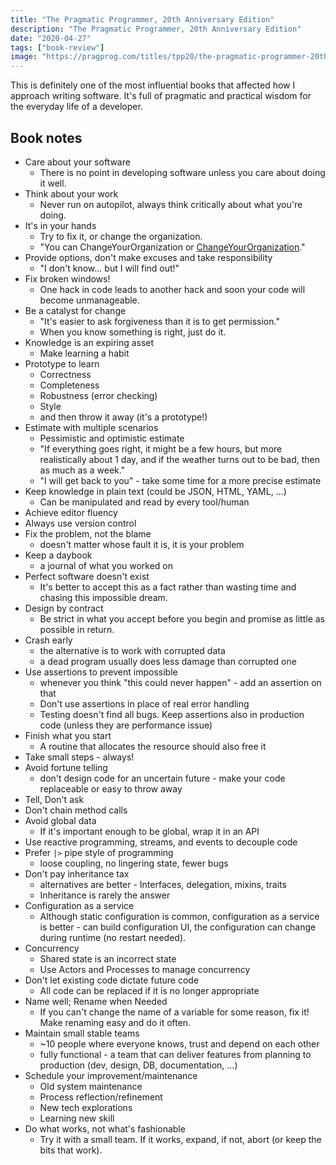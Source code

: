 ```yaml
---
title: "The Pragmatic Programmer, 20th Anniversary Edition"
description: "The Pragmatic Programmer, 20th Anniversary Edition"
date: "2020-04-27"
tags: ["book-review"]
image: "https://pragprog.com/titles/tpp20/the-pragmatic-programmer-20th-anniversary-edition/tpp20.jpg"
---
```


This is definitely one of the most influential books that affected how I approach writing software. It's full of pragmatic and practical wisdom for the everyday life of a developer.

## Book notes

- Care about your software
  - There is no point in developing software unless you care about doing it well.
- Think about your work
  - Never run on autopilot, always think critically about what you're doing.
- It's in your hands
  - Try to fix it, or change the organization.
  - "You can ChangeYourOrganization or [ChangeYourOrganization](https://wiki.c2.com/?ChangeYourOrganization)."
- Provide options, don't make excuses and take responsibility
  - "I don't know... but I will find out!"
- Fix broken windows!
  - One hack in code leads to another hack and soon your code will become unmanageable.
- Be a catalyst for change
  - "It's easier to ask forgiveness than it is to get permission."
  - When you know something is right, just do it.
- Knowledge is an expiring asset
  - Make learning a habit
- Prototype to learn
  - Correctness
  - Completeness
  - Robustness (error checking)
  - Style
  - and then throw it away (it's a prototype!)
- Estimate with multiple scenarios
  - Pessimistic and optimistic estimate
  - "If everything goes right, it might be a few hours, but more realistically about 1 day, and if the weather turns out to be bad, then as much as a week."
  - "I will get back to you" - take some time for a more precise estimate
- Keep knowledge in plain text (could be JSON, HTML, YAML, ...)
  - Can be manipulated and read by every tool/human
- Achieve editor fluency
- Always use version control
- Fix the problem, not the blame
  - doesn't matter whose fault it is, it is your problem
- Keep a daybook
  - a journal of what you worked on
- Perfect software doesn't exist
  - It's better to accept this as a fact rather than wasting time and chasing this impossible dream.
- Design by contract
  - Be strict in what you accept before you begin and promise as little as possible in return.
- Crash early
  - the alternative is to work with corrupted data
  - a dead program usually does less damage than corrupted one
- Use assertions to prevent impossible
  - whenever you think "this could never happen" - add an assertion on that
  - Don't use assertions in place of real error handling
  - Testing doesn't find all bugs. Keep assertions also in production code (unless they are performance issue)
- Finish what you start
  - A routine that allocates the resource should also free it
- Take small steps - always!
- Avoid fortune telling
  - don't design code for an uncertain future - make your code replaceable or easy to throw away
- Tell, Don't ask
- Don't chain method calls
- Avoid global data
  - If it's important enough to be global, wrap it in an API
- Use reactive programming, streams, and events to decouple code
- Prefer `|>` pipe style of programming
  - loose coupling, no lingering state, fewer bugs
- Don't pay inheritance tax
  - alternatives are better - Interfaces, delegation, mixins, traits
  - Inheritance is rarely the answer
- Configuration as a service
  - Although static configuration is common, configuration as a service is better - can build configuration UI, the configuration can change during runtime (no restart needed).
- Concurrency
  - Shared state is an incorrect state
  - Use Actors and Processes to manage concurrency
- Don't let existing code dictate future code
  - All code can be replaced if it is no longer appropriate
- Name well; Rename when Needed
  - If you can't change the name of a variable for some reason, fix it! Make renaming easy and do it often.
- Maintain small stable teams
  - ~10 people where everyone knows, trust and depend on each other
  - fully functional - a team that can deliver features from planning to production (dev, design, DB, documentation, ...)
- Schedule your improvement/maintenance
  - Old system maintenance
  - Process reflection/refinement
  - New tech explorations
  - Learning new skill
- Do what works, not what's fashionable
  - Try it with a small team. If it works, expand, if not, abort (or keep the bits that work).
